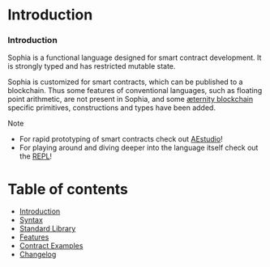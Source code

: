 # Introduction

### Introduction <a href="#introduction" id="introduction"></a>

Sophia is a functional language designed for smart contract development. It is strongly typed and has restricted mutable state.

Sophia is customized for smart contracts, which can be published to a blockchain. Thus some features of conventional languages, such as floating point arithmetic, are not present in Sophia, and some [æternity blockchain](https://aeternity.com/) specific primitives, constructions and types have been added.

Note

* For rapid prototyping of smart contracts check out [AEstudio](https://studio.aepps.com/)!
* For playing around and diving deeper into the language itself check out the [REPL](https://repl.aeternity.io/)!

# Table of contents

* [Introduction](README.md)
* [Syntax](syntax.md)
* [Standard Library](standard-library.md)
* [Features](features.md)
* [Contract Examples](contract-examples.md)
* [Changelog](changelog.md)
